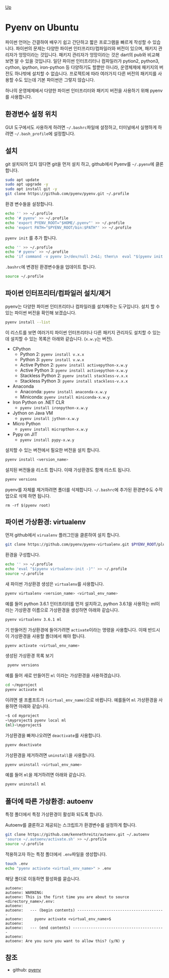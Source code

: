 [Up](index.md)
# Pyenv on Ubuntu

파이썬 언어는 간결하여 배우기 쉽고 간단하고 짧은 프로그램을 빠르게 작성할 수 있습니다. 파이썬의 문제는 다양한 파이썬 인터프리터/컴파일러와 버전이 있으며, 패키지 관리자가 엉망이라는 것입니다. 패키지 관리자가 엉망이라는 것은 dart의 pub와 비교해 보면 알 수 있을 것입니다. 일단 파이썬 인터프리터나 컴파일러가 pytion2, python3, cython, ipython, iron-python 등 다양하기도 할뿐만 아니라, 운영체제에 패키지의 버전도 하나밖에 설치할 수 없습니다. 프로젝트에 따라 여러가지 다른 버전의 패키지를 사용할 수도 있는데 기본 파이썬은 그렇지 않습니다.

하나의 운영체제에서 다양한 파이썬 인터프리터와 패키지 버전을 사용하기 위해 pyenv를 사용합니다.

## 환경변수 설정 위치

GUI 도구에서도 사용하게 하려면 `~/.bashrc`파일에 설정하고, 터미널에서 실행하게 하려면 `~/.bash_profile`에 설정합니다.

## 설치

git 설치되어 있지 않다면 git을 먼저 설치 하고, github에서 Pyenv를 `~/.pyenv`에 클론합니다.

```sh
sudo apt update
sudo apt upgrade -y
sudo apt install git -y
git clone https://github.com/pyenv/pyenv.git ~/.profile
```

환경 변수들을 설정합니다.

```sh
echo '' >> ~/.profile
echo '# pyenv' >> ~/.profile
echo 'export PYENV_ROOT="$HOME/.pyenv"' >> ~/.profile
echo 'export PATH="$PYENV_ROOT/bin:$PATH"' >> ~/.profile
```

`pyenv init` 를 추가 합니다.

```sh
echo '' >> ~/.profile
echo '# pyenv' >> ~/.profile
echo 'if command -v pyenv 1>/dev/null 2>&1; then\n  eval "$(pyenv init -)"\nfi' >> ~/.profile
```

`.bashrc`에 변경된 환경변수들을 업데이트 합니다.

```sh
source ~/.profile
```

## 파이썬 인터프리터/컴파일러 설치/제거

pyenv는 다양한 파이썬 인터프리터나 컴파일러를 설치해주는 도구입니다. 설치 할 수 있는 파이썬 버전을 확인해 보겠습니다.

```sh
pyenv install --list
```

이 리스트를 보면 여러가지 파이썬 인터프리터나 다른 패키지 관리자도 설치할 수 있는데 설치할 수 있는 목록은 아래와 같습니다. (`x.w.y`는 버전).

- CPython
  - Python 2: `pyenv install v.x.x`
  - Python 3: `pyenv install v.w.x`
  - Active Python 2: `pyenv install activepython-x.w.y`
  - Active Python 3: `pyenv install activepython-x.w.y`
  - Stackless Python 2: `pyenv install stackless-v.x.x`
  - Stackless Python 3: `pyenv install stackless-v.x.x`
- Anaconda
  - Anaconda: `pyenv install anaconda-x.w.y`
  - Miniconda: `pyenv install miniconda-x.w.y` 
- Iron Python on .NET CLR
  - `pyenv install ironpython-x.w.y`
- Jython on Java VM
  - `pyenv install jython-x.w.y`
- Micro Python
  - `pyenv install micropthon-x.w.y`
- Pypy on JIT
  - `pyenv install pypy-x.w.y`

설치할 수 있는 버전에서 필요한 버전을 설치 합니다.

```sh
pyenv install <version_name>
```

설치된 버전들을 리스트 합니다. 이때 가상환경도 함께 리스트 됩니다.

```sh
pyenv versions
```

pyenv를 자체를 제거하려면 폴더를 삭제합니다. `~/.bashrc`에 추가된 환경변수도 수작업으로 삭제 하면 됩니다.

```
rm -rf $(pyenv root)
```

## 파이썬 가상환경: virtualenv

먼저 github에서 `virualenv` 플러그인을 클론하여 설치 합니다.

```sh
git clone https://github.com/pyenv/pyenv-virtualenv.git $PYENV_ROOT/plugins/pyenv-virtualenv
```

환경을 구성합니다.

```sh
echo '' >> ~/.profile
echo 'eval "$(pyenv virtualenv-init -)"' >> ~/.profile
source ~/.profile
```

새 파이썬 가상환경 생성은 `virtualenv`를 사용합니다.

```sh
pyenv virtualenv <version_name> <virtual_env_name>
```

예를 들어 python 3.6.1 인터프리터를 먼저 설치하고, python 3.6.1을 사용하는 ml이라는 가상환경 이름으로 가상환경을 생성하면 아래와 같습니다.

```sh
pyenv virtualenv 3.6.1 ml
```

기 만들어진 가상환경에 들어가려면 `activate`이라는 명령을 사용합니다. 이때 반드시 이 가상환경을 사용할 폴더에서 해야 합니다.

```sh
pyenv activate <virtual_env_name>
```

생성된 가상환경 목록 보기

```sh
 pyenv versions
```

예를 들어 새로 만들어진 `ml` 이라는 가상환경을 사용하겠습니다.

```sh
cd ~/myproject
pyenv activate ml
```

이려면 셸 프롬프트가 `(virtual_env_name)`으로 바뀝니다. 예를들어 `ml` 가상환경을 사용하면 아래와 같습니다.

```sh
~$ cd myproject
~\myproject$ pyenv local ml
(ml)~\myproject$
```

가상환경을 빠져나오려면 `deactivate`를 사용합니다.

```sh
pyenv deactivate
```

가상환경을 제거하려면 `uninstall`을 사용합니다. 

```sh
pyenv uninstall <virtual_env_name>
```

예를 들어 `ml`을 제거하려면 아래와 같습니다.

```sh
pyenv uninstall ml
```

## 폴더에 따른 가상환경: autoenv

특정 폴더에서 특정 가상환경이 활성화 되도록 합니다.

Autoenv를 클론하고 제공되는 스크립트가 환경변수를 설정하게 합니다.

```sh
git clone https://github.com/kennethreitz/autoenv.git ~/.autoenv
'source ~/.autoenv/activate.sh' >> ~/.profile
source ~/.profile
```

적용하고자 하는 특정 폴더에서 `.env`파일을 생성합니다.

```sh
touch .env
echo "pyenv activate <virtual_env_name>" > .env
```

해당 폴더로 이동하면 활성화를 묻습니다.

```
autoenv:
autoenv: WARNING:
autoenv: This is the first time you are about to source <directory_name>/.env:
autoenv:
autoenv:   --- (begin contents) ---------------------------------------
autoenv:     pyenv activate <virtual_env_name>$
autoenv:
autoenv:   --- (end contents) -----------------------------------------
autoenv:
autoenv: Are you sure you want to allow this? (y/N) y
```

## 참조

- github: [pyenv](https://github.com/pyenv/pyenv)